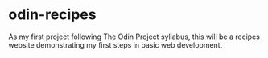 # odin-recipes

As my first project following The Odin Project syllabus, this will be a recipes website demonstrating my first steps in basic web development.